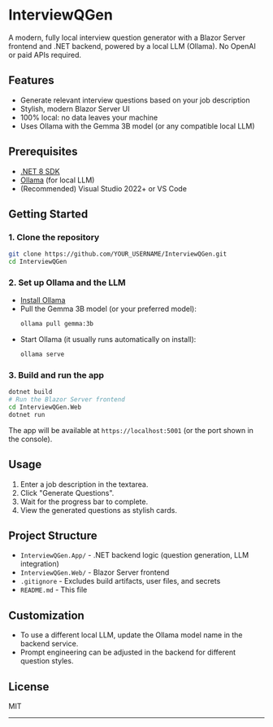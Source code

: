 # InterviewQGen

A modern, fully local interview question generator with a Blazor Server frontend and .NET backend, powered by a local LLM (Ollama). No OpenAI or paid APIs required.

## Features
- Generate relevant interview questions based on your job description
- Stylish, modern Blazor Server UI
- 100% local: no data leaves your machine
- Uses Ollama with the Gemma 3B model (or any compatible local LLM)

## Prerequisites
- [.NET 8 SDK](https://dotnet.microsoft.com/en-us/download/dotnet/8.0)
- [Ollama](https://ollama.com/) (for local LLM)
- (Recommended) Visual Studio 2022+ or VS Code

## Getting Started

### 1. Clone the repository
```sh
git clone https://github.com/YOUR_USERNAME/InterviewQGen.git
cd InterviewQGen
```

### 2. Set up Ollama and the LLM
- [Install Ollama](https://ollama.com/download)
- Pull the Gemma 3B model (or your preferred model):
  ```sh
  ollama pull gemma:3b
  ```
- Start Ollama (it usually runs automatically on install):
  ```sh
  ollama serve
  ```

### 3. Build and run the app
```sh
dotnet build
# Run the Blazor Server frontend
cd InterviewQGen.Web
dotnet run
```

The app will be available at `https://localhost:5001` (or the port shown in the console).

## Usage
1. Enter a job description in the textarea.
2. Click "Generate Questions".
3. Wait for the progress bar to complete.
4. View the generated questions as stylish cards.

## Project Structure
- `InterviewQGen.App/` - .NET backend logic (question generation, LLM integration)
- `InterviewQGen.Web/` - Blazor Server frontend
- `.gitignore` - Excludes build artifacts, user files, and secrets
- `README.md` - This file

## Customization
- To use a different local LLM, update the Ollama model name in the backend service.
- Prompt engineering can be adjusted in the backend for different question styles.

## License
MIT

---
